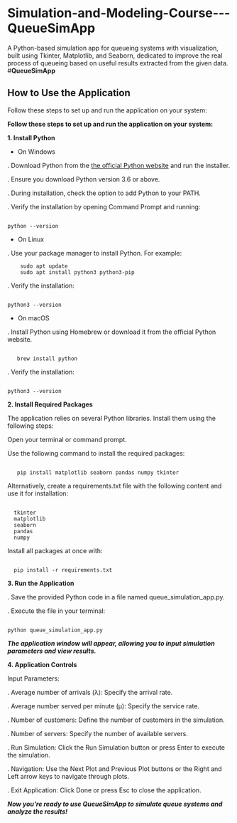 # Simulation-and-Modeling-Course---QueueSimApp
A Python-based simulation app for queueing systems with visualization, built using Tkinter, Matplotlib, and Seaborn, dedicated to improve the real process of queueing based on useful results extracted from the given data.
#**QueueSimApp**

## How to Use the Application

Follow these steps to set up and run the application on your system:


**Follow these steps to set up and run the application on your system:**

**1. Install Python**

- On Windows

. Download Python from the [the official Python website](https://www.python.org/downloads/) and run the installer.

. Ensure you download Python version 3.6 or above.

. During installation, check the option to add Python to your PATH.

. Verify the installation by opening Command Prompt and running:

```

python --version

```

- On Linux

. Use your package manager to install Python. For example:

```
    sudo apt update
    sudo apt install python3 python3-pip
```

. Verify the installation:

```

python3 --version

```
- On macOS

. Install Python using Homebrew or download it from the official Python website.

```

   brew install python

```

. Verify the installation:

```

python3 --version

```





**2. Install Required Packages**

The application relies on several Python libraries. Install them using the following steps:

Open your terminal or command prompt.

Use the following command to install the required packages:


```

   pip install matplotlib seaborn pandas numpy tkinter

```


Alternatively, create a requirements.txt file with the following content and use it for installation:

```

  tkinter
  matplotlib
  seaborn
  pandas
  numpy

```

Install all packages at once with:

```   

  pip install -r requirements.txt

```


**3. Run the Application**

 . Save the provided Python code in a file named queue_simulation_app.py.
 
 . Execute the file in your terminal:
 
```

python queue_simulation_app.py

```


***The application window will appear, allowing you to input simulation parameters and view results.***







**4. Application Controls**

Input Parameters:
 
  . Average number of arrivals (λ): Specify the arrival rate.
  
  . Average number served per minute (μ): Specify the service rate.
  
  . Number of customers: Define the number of customers in the simulation.
  
  . Number of servers: Specify the number of available servers.
  
  . Run Simulation: Click the Run Simulation button or press Enter to execute the simulation.
  
  . Navigation: Use the Next Plot and Previous Plot buttons or the Right and Left arrow keys to navigate through plots.
  
  . Exit Application: Click Done or press Esc to close the application.


***Now you're ready to use QueueSimApp to simulate queue systems and analyze the results!***

